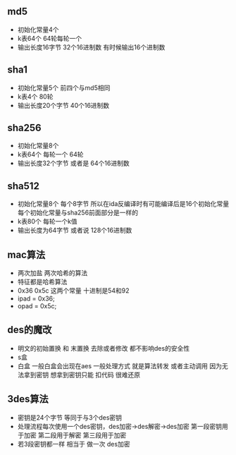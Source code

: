 ## md5
- 初始化常量4个 
- k表64个 64轮每轮一个
- 输出长度16字节 32个16进制数 有时候输出16个进制数
## sha1
- 初始化常量5个 前四个与md5相同
- k表4个 80轮 
- 输出长度20个字节 40个16进制数
## sha256
- 初始化常量8个
- k表64个 每轮一个 64轮
- 输出长度32个字节 或者是 64个16进制数
## sha512
- 初始化常量8个 每个8字节 所以在ida反编译时有可能编译后是16个初始化常量 每个初始化常量与sha256前面部分是一样的
- k表80个 每轮一个k值
- 输出长度为64字节 或者说 128个16进制数
## mac算法
- 两次加盐 两次哈希的算法
- 特征都是哈希算法 
- 0x36 0x5c 这两个常量 十进制是54和92
- ipad = 0x36;
- opad = 0x5c;
## des的魔改
- 明文的初始置换 和 末置换 去除或者修改 都不影响des的安全性
- s盒 
- 白盒 一般白盒会出现在aes 一般处理方式 就是算法转发 或者主动调用 因为无法拿到密钥 想拿到密钥只能 扣代码 很难还原
## 3des算法
- 密钥是24个字节 等同于与3个des密钥
- 处理流程每次使用一个des密钥，des加密->des解密->des加密 第一段密钥用于加密 第二段用于解密 第三段用于加密
- 若3段密钥都一样 相当于 做一次 des加密  

